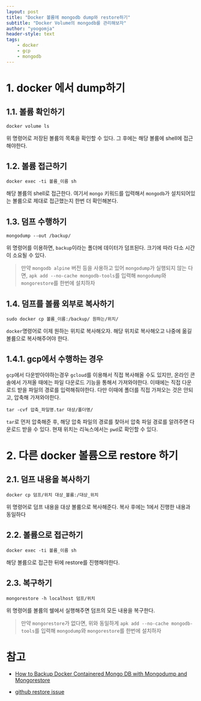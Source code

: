 ```yaml
---
layout: post
title: "Docker 볼륨에 mongodb dump와 restore하기"
subtitle: "Docker Volume의 mongodb를 관리해보자"
author: "yoogomja"
header-style: text
tags:
    - docker
    - gcp
    - mongodb
---
```


# 1. docker 에서 dump하기

## 1.1. 볼륨 확인하기

`docker volume ls`

위 명령어로 저장된 볼륨의 목록을 확인할 수 있다. 그 후에는 해당 볼륨에 shell에 접근해야한다.

## 1.2. 볼륨 접근하기

`docker exec -ti 볼륨_이름 sh`

해당 볼륨의 shell로 접근한다. 여기서 `mongo` 키워드를 입력해서 `mongodb`가 설치되어있는 볼륨으로 제대로 접근했는지 한번 더 확인해본다.

## 1.3. 덤프 수행하기

`mongodump --out /backup/`

위 명령어를 이용하면, `backup`이라는 폴더에 데이터가 덤프된다. 크기에 따라 다소 시간이 소요될 수 있다.

> 만약 `mongodb alpine` 버전 등을 사용하고 있어 `mongodump`가 실행되지 않는 다면, `apk add --no-cache mongodb-tools`를 입력해 `mongodump`와 `mongorestore`를 한번에 설치하자

## 1.4. 덤프를 볼륨 외부로 복사하기

`sudo docker cp 볼륨_이름:/backup/ 원하는/위치/`

`docker`명령어로 이제 원하는 위치로 복사해오자. 해당 위치로 복사해오고 나중에 옮길 볼륨으로 복사해주어야 한다.

## 1.4.1. gcp에서 수행하는 경우

`gcp`에서 다운받아야하는경우 `gcloud`를 이용해서 직접 복사해올 수도 있지만, 온라인 콘솔에서 가져올 때에는 파일 다운로드 기능을 통해서 가져와야한다. 이때에는 직접 다운로드 받을 파일의 경로를 입력해줘야한다. 다만 이때에 폴더를 직접 가져오는 것은 안되고, 압축해 가져와야한다.

`tar -cvf 압축_파일명.tar 대상/폴더명/`

`tar`로 먼저 압축해준 후, 해당 압축 파일의 경로를 찾아서 압축 파일 경로를 알려주면 다운로드 받을 수 있다. 현재 위치는 리눅스에서는 `pwd`로 확인할 수 있다.

# 2. 다른 docker 볼륨으로 restore 하기

## 2.1. 덤프 내용을 복사하기

`docker cp 덤프/위치 대상_볼륨:/대상_위치`

위 명령어로 덤프 내용을 대상 볼륨으로 복사해준다. 복사 후에는 1에서 진행한 내용과 동일하다

## 2.2. 볼륨으로 접근하기

`docker exec -ti 볼륨_이름 sh`

해당 볼륨으로 접근한 뒤에 restore를 진행해야한다.

## 2.3. 복구하기

`mongorestore -h localhost 덤프/위치`

위 명령어를 볼륨의 쉘에서 실행해주면 덤프의 모든 내용을 복구한다.

> 만약 `mongorestore`가 없다면, 위와 동일하게 `apk add --no-cache mongodb-tools`를 입력해 `mongodump`와 `mongorestore`를 한번에 설치하자

# 참고

-   [How to Backup Docker Containered Mongo DB with Mongodump and Mongorestore](https://medium.com/faun/how-to-backup-docker-containered-mongo-db-with-mongodump-and-mongorestore-b4eb1c0e7308)

-   [github restore issue](https://github.com/mvertes/docker-alpine-mongo/pull/30/files)
